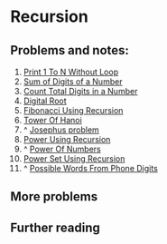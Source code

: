# Recursion

## Problems and notes:
1. [Print 1 To N Without Loop](https://practice.geeksforgeeks.org/problems/print-1-to-n-without-using-loops/1/?track=SPCF-Recursion&batchId=154)
2. [Sum of Digits of a Number](https://practice.geeksforgeeks.org/problems/sum-of-digits-of-a-number/1/?track=SPCF-Recursion&batchId=154)
3. [Count Total Digits in a Number](https://practice.geeksforgeeks.org/problems/count-total-digits-in-a-number/1/?track=SPCF-Recursion&batchId=154)
4. [Digital Root](https://practice.geeksforgeeks.org/problems/digital-root/1/?track=SPCF-Recursion&batchId=154)
5. [Fibonacci Using Recursion](https://practice.geeksforgeeks.org/problems/fibonacci-using-recursion/1/?track=SPCF-Recursion&batchId=154)
6. [Tower Of Hanoi](https://practice.geeksforgeeks.org/problems/tower-of-hanoi/1/?track=SPCF-Recursion&batchId=154)
7. ^ [Josephus problem](https://practice.geeksforgeeks.org/problems/josephus-problem/1/?track=SPCF-Recursion&batchId=154)
8. [Power Using Recursion](https://practice.geeksforgeeks.org/problems/power-using-recursion/1/?track=SPCF-Recursion&batchId=154)
9. ^ [Power Of Numbers](https://practice.geeksforgeeks.org/problems/power-of-numbers/1/?track=SPCF-Recursion&batchId=154)
10. [Power Set Using Recursion](https://practice.geeksforgeeks.org/problems/power-set-using-recursion/1/?track=SPCF-Recursion&batchId=154)
11. ^ [Possible Words From Phone Digits](https://practice.geeksforgeeks.org/problems/possible-words-from-phone-digits/1/?track=SPCF-Recursion&batchId=154)

## More problems


## Further reading
